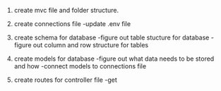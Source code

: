 1. create mvc file and folder structure.

2. create connections file
    -update .env file

3. create schema for database
    -figure out table stucture for database
    -figure out column and row structure for tables

4. create models for database
    -figure out what data needs to be stored and how
    -connect models to connections file

5. create routes for controller file
    -get